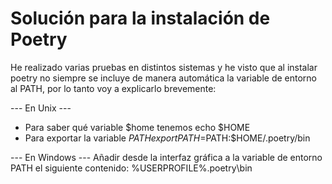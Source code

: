 # Solución para la instalación de Poetry 
He realizado varias pruebas en distintos sistemas y he visto que al instalar
poetry no siempre se incluye de manera automática la variable de entorno al PATH, por
lo tanto voy a explicarlo brevemente:


--- En Unix ---
- Para saber qué variable $home tenemos 
	echo $HOME
- Para exportar la variable $PATH
	export PATH=$PATH:$HOME/.poetry/bin

--- En Windows ---
Añadir desde la interfaz gráfica a la variable de entorno PATH el siguiente contenido:
	%USERPROFILE%\.poetry\bin

